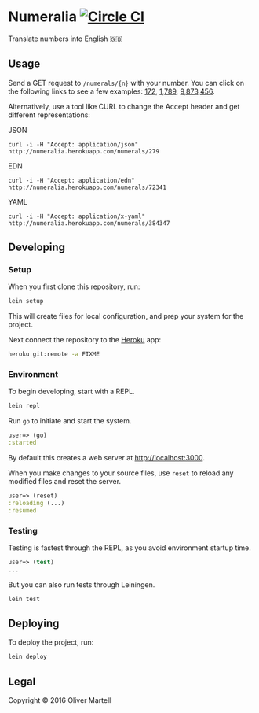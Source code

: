 # Numeralia [![Circle CI](https://circleci.com/gh/omartell/numeralia.svg?style=svg&circle-token=e34d9add3b46a9779014df53f1fbd498586eddda)](https://circleci.com/gh/omartell/numeralia)

Translate numbers into English 🇬🇧

## Usage

Send a GET request to `/numerals/{n}` with your number. You can click on the following links to see a few examples: [172](http://numeralia.herokuapp.com/numerals/172), [1,789](http://numeralia.herokuapp.com/numerals/1789), [9,873,456](http://numeralia.herokuapp.com/numerals/9873456).

Alternatively, use a tool like CURL to change the Accept header and get different representations:

JSON
```
curl -i -H "Accept: application/json" http://numeralia.herokuapp.com/numerals/279
```
EDN
```
curl -i -H "Accept: application/edn" http://numeralia.herokuapp.com/numerals/72341
```
YAML
```
curl -i -H "Accept: application/x-yaml" http://numeralia.herokuapp.com/numerals/384347
```


## Developing

### Setup

When you first clone this repository, run:

```sh
lein setup
```

This will create files for local configuration, and prep your system
for the project.

Next connect the repository to the [Heroku][] app:

```sh
heroku git:remote -a FIXME
```

[heroku]: https://www.heroku.com/

### Environment

To begin developing, start with a REPL.

```sh
lein repl
```

Run `go` to initiate and start the system.

```clojure
user=> (go)
:started
```

By default this creates a web server at <http://localhost:3000>.

When you make changes to your source files, use `reset` to reload any
modified files and reset the server.

```clojure
user=> (reset)
:reloading (...)
:resumed
```

### Testing

Testing is fastest through the REPL, as you avoid environment startup
time.

```clojure
user=> (test)
...
```

But you can also run tests through Leiningen.

```sh
lein test
```

## Deploying

To deploy the project, run:

```sh
lein deploy
```

## Legal

Copyright © 2016 Oliver Martell
